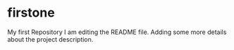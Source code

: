 # firstone
My first Repository
I am editing the README file. Adding some more details about the project description.


